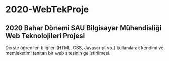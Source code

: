 # 2020-WebTekProje
## 2020 Bahar Dönemi SAU Bilgisayar Mühendisliği Web Teknolojileri Projesi
Derste öğrenilen bilgiler (HTML, CSS, Javascript vb.) kullanılarak kendimi ve memleketimi tanıtan bir web sitesinin geliştirilmesi.

